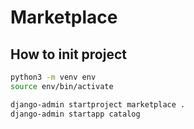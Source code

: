 # Marketplace

## How to init project

```bash
python3 -m venv env
source env/bin/activate

django-admin startproject marketplace .
django-admin startapp catalog
```